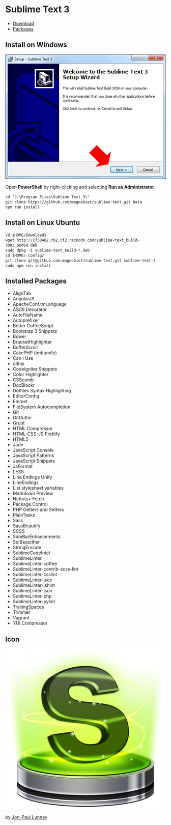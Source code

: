 # Sublime Text 3

* [Download](http://www.sublimetext.com/3)
* [Packages](https://sublime.wbond.net/)

## Install on Windows

![Windows](https://raw.githubusercontent.com/magnobiet/sublime-text/master/Images/install-windows.gif)

Open **PowerShell** by right-clicking and selecting **Run as Administrator**.

```
cd "C:\Program Files\Sublime Text 3\"
git clone https://github.com/magnobiet/sublime-text.git Data
npm run install
```

## Install on Linux Ubuntu

```
cd $HOME/Downloads
wget http://c758482.r82.cf2.rackcdn.com/sublime-text_build-3083_amd64.deb
sudo dpkg -i sublime-text_build-*.deb
cd $HOME/.config/
git clone git@github.com:magnobiet/sublime-text.git sublime-text-3
sudo npm run install
```

## Installed Packages
* AlignTab
* AngularJS
* ApacheConf.tmLanguage
* ASCII Decorator
* AutoFileName
* Autoprefixer
* Better CoffeeScript
* Bootstrap 3 Snippets
* Bower
* BracketHighlighter
* BufferScroll
* CakePHP (tmbundle)
* Can I Use
* cdnjs
* CodeIgniter Snippets
* Color Highlighter
* CSScomb
* DocBlockr
* Dotfiles Syntax Highlighting
* EditorConfig
* Emmet
* FileSystem Autocompletion
* Git
* GitGutter
* Grunt
* HTML Compressor
* HTML-CSS-JS Prettify
* HTML5
* Jade
* JavaScript Console
* JavaScript Patterns
* JavaScript Snippets
* JsFormat
* LESS
* Line Endings Unify
* LineEndings
* List stylesheet variables
* Markdown Preview
* Nettuts+ Fetch
* Package Control
* PHP Getters and Setters
* PlainTasks
* Sass
* SassBeautify
* SCSS
* SideBarEnhancements
* SqlBeautifier
* StringEncode
* SublimeCodeIntel
* SublimeLinter
* SublimeLinter-coffee
* SublimeLinter-contrib-scss-lint
* SublimeLinter-csslint
* SublimeLinter-jscs
* SublimeLinter-jshint
* SublimeLinter-json
* SublimeLinter-php
* SublimeLinter-pylint
* TrailingSpaces
* Trimmer
* Vagrant
* YUI Compressor

## Icon

![Sublime Text Icon](https://raw.githubusercontent.com/magnobiet/sublime-text/master/Icons/sublime-text.png)

by [Jon-Paul Lunney](https://dribbble.com/shots/382465-Sublime-Text-2-update-Replacement-Icon)
